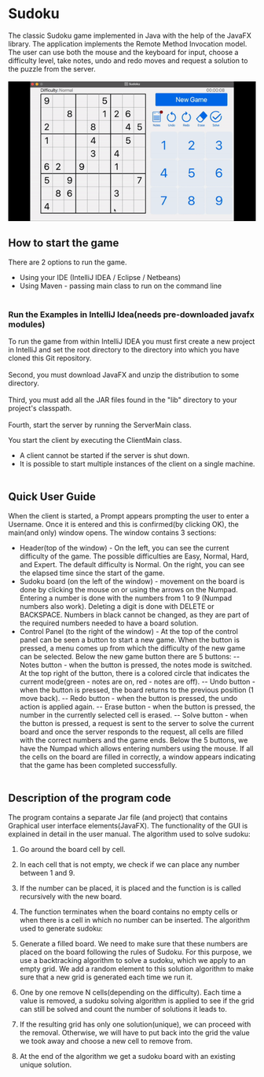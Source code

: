 # Sudoku
The classic Sudoku game implemented in Java with the help of the JavaFX library. The application implements the Remote Method Invocation model. The user can use both the mouse and the keyboard for input, choose a difficulty level, take notes, undo and redo moves and request a solution to the puzzle from the server.
<br></br>
![Sudoku](https://github.com/MartinUzunov/Sudoku/blob/master/sudoku.gif)

## How to start the game
There are 2 options to run the game.

- Using your IDE (IntelliJ IDEA / Eclipse / Netbeans)
- Using Maven - passing main class to run on the command line
<br></br>

### Run the Examples in IntelliJ Idea(needs pre-downloaded javafx modules)

To run the game from within IntelliJ IDEA you must first create a new project in IntelliJ and set the root
directory to the directory into which you have cloned this Git repository. 
<br></br>
Second, you must download JavaFX and unzip the distribution to some directory.
<br></br>
Third, you must add all the JAR files found in the "lib" directory to your project's classpath.
<br></br>
Fourth, start the server by running the ServerMain class.

You start the client by executing the ClientMain class.
- A client cannot be started if the server is shut down.
- It is possible to start multiple instances of the client on a single machine.
<br></br>

## Quick User Guide
When the client is started, a Prompt appears prompting the user to enter a Username. Once it is entered and this is confirmed(by clicking OK), the main(and only) window opens. The window contains 3 sections:
- Header(top of the window) - On the left, you can see the current difficulty of the game. The possible difficulties are Easy, Normal, Hard, and Expert. The default difficulty is Normal.
On the right, you can see the elapsed time since the start of the game.
- Sudoku board (on the left of the window) - movement on the board is done by clicking the mouse on or using the arrows on the Numpad. Entering a number is done with the numbers from 1 to 9 (Numpad numbers also work). Deleting a digit is done with DELETE or BACKSPACE.
Numbers in black cannot be changed, as they are part of the required numbers needed to have a board solution.
- Control Panel (to the right of the window) - At the top of the control panel can be seen a button to start a new game. When the button is pressed, a menu comes up from which the difficulty of the new game can be selected. Below the new game button there are 5 buttons:
-- Notes button - when the button is pressed, the notes mode is switched. At the top right of the button, there is a colored circle that indicates the current mode(green - notes are on, red - notes are off).
-- Undo button - when the button is pressed, the board returns to the previous position (1 move back).
-- Redo button - when the button is pressed, the undo action is applied again.
-- Erase button - when the button is pressed, the number in the currently selected cell is erased.
-- Solve button - when the button is pressed, a request is sent to the server to solve the current board and once the server responds to the request, all cells are filled with the correct numbers and the game ends.
Below the 5 buttons, we have the Numpad which allows entering numbers using the mouse.
If all the cells on the board are filled in correctly, a window appears indicating that the game has been completed successfully.
<br></br>
## Description of the program code
The program contains a separate Jar file (and project) that contains Graphical user interface elements(JavaFX). The functionality of the GUI is explained in detail in the user manual.
The algorithm used to solve sudoku:
1) Go around the board cell by cell.
2) In each cell that is not empty, we check if we can place any
number between 1 and 9.
3) If the number can be placed, it is placed and the function is
is called recursively with the new board.
4) The function terminates when the board contains no empty cells or when there is a
cell in which no number can be inserted.
The algorithm used to generate sudoku:

1) Generate a filled board.
We need to make sure that these numbers are placed on the board following the rules of Sudoku. For this purpose, we use a backtracking algorithm to solve a sudoku, which we apply to an empty grid. We add a random element to this solution algorithm to make sure that a new grid is generated each time we run it.
2) One by one remove N cells(depending on the difficulty).
Each time a value is removed, a sudoku solving algorithm is applied to see if the grid can still be solved and count the number of solutions it leads to.
3) If the resulting grid has only one solution(unique), we can proceed with the removal. Otherwise, we will have to put back into the grid the value we took away and choose a new cell to remove from.
4) At the end of the algorithm we get a sudoku board with an existing unique solution.
